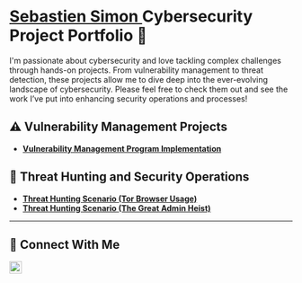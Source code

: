 # <a href="https://www.linkedin.com/in/sebastien-simon-632a236b">Sebastien Simon </a> Cybersecurity Project Portfolio 🔐

I'm passionate about cybersecurity and love tackling complex challenges through hands-on projects. From vulnerability management to threat detection, these projects allow me to dive deep into the ever-evolving landscape of cybersecurity. Please feel free to check them out and see the work I’ve put into enhancing security operations and processes!


## ⚠️ Vulnerability Management Projects

- **[Vulnerability Management Program Implementation](https://github.com/sebastiensimon1/Vulnerability-Management-Program-Implementation)**

## 🚨 Threat Hunting and Security Operations

- **[Threat Hunting Scenario (Tor Browser Usage)](https://github.com/sebastiensimon1/threat-hunting-scenario-tor)**
- **[Threat Hunting Scenario (The Great Admin Heist)](https://github.com/sebastiensimon1/threat-hunting-APT/tree/main)**
<hr/>

## 🤳 Connect With Me

[<img align="left" alt="___________ | LinkedIn" width="22px" src="https://cdn.jsdelivr.net/npm/simple-icons@v3/icons/linkedin.svg" />][linkedin]


[Medium]: https://medium.com/@sebastienwebdev/
[linkedin]: https://linkedin.com/in/sebastien-simon-632a236b

<!--
<img width="35" alt="image" src="https://github.com/user-attachments/assets/2f41c7cd-5ea8-4475-b451-a37161b6c3fb"> 
<img width="35" alt="image" src="https://github.com/user-attachments/assets/77649969-9910-4994-8b96-74a116cfb2a8">
-->
